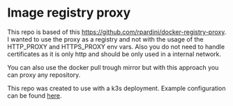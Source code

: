 # Image registry proxy

This repo is based of this https://github.com/rpardini/docker-registry-proxy.
I wanted to use the proxy as a registry and not with the usage of the HTTP_PROXY and HTTPS_PROXY env vars.
Also you do not need to handle certificates as it is only http and should be only used in a internal network.

You can also use the docker pull trough mirror but with this approach you can proxy any repository.

This repo was created to use with a k3s deployment.
Example configuration can be found [here](examples/k3s/registries.yaml).